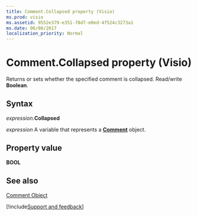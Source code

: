 ```yaml
---
title: Comment.Collapsed property (Visio)
ms.prod: visio
ms.assetid: 9552e379-e351-78d7-e0ed-4f524c3273a1
ms.date: 06/08/2017
localization_priority: Normal
---
```



# Comment.Collapsed property (Visio)

Returns or sets whether the specified comment is collapsed. Read/write  **Boolean**.


## Syntax

_expression_.**Collapsed**

_expression_ A variable that represents a **[Comment](Visio.Comment.md)** object.


## Property value

 **BOOL**


## See also


[Comment Object](Visio.comment.md)

[!include[Support and feedback](~/includes/feedback-boilerplate.md)]